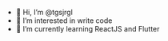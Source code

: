 - 👋 Hi, I’m @tgsjrgl
- 👀 I’m interested in write code
- 🌱 I’m currently learning ReactJS and Flutter

<!---
tgsjrgl/tgsjrgl is a ✨ special ✨ repository because its `README.md` (this file) appears on your GitHub profile.
You can click the Preview link to take a look at your changes.
--->
